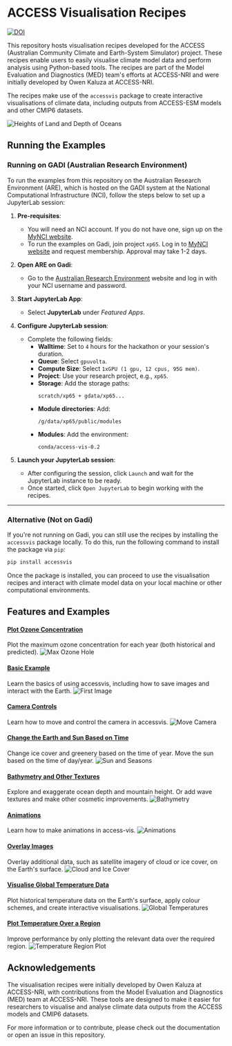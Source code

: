 # ACCESS Visualisation Recipes

[![DOI](https://zenodo.org/badge/875944360.svg)](https://doi.org/10.5281/zenodo.14167706)

This repository hosts visualisation recipes developed for the ACCESS (Australian Community Climate and Earth-System
Simulator) project. These recipes enable users to easily visualise climate model data and perform analysis using
Python-based tools. The recipes are part of the Model Evaluation and Diagnostics (MED) team's efforts at ACCESS-NRI and
were initially developed by Owen Kaluza at ACCESS-NRI.

The recipes make use of the `accessvis` package to create interactive visualisations of climate data, including outputs
from ACCESS-ESM models and other CMIP6 datasets.

![Heights of Land and Depth of Oceans](assets/gallery/earth_rotating.gif "Heights of Land and Depth of Oceans")

## Running the Examples

### Running on GADI (Australian Research Environment)

To run the examples from this repository on the Australian Research Environment (ARE), which is hosted on the GADI
system at the National Computational Infrastructure (NCI), follow the steps below to set up a JupyterLab session:

1. **Pre-requisites**:
    - You will need an NCI account. If you do not have one, sign up on the [MyNCI website](https://my.nci.org.au).
    - To run the examples on Gadi, join project `xp65`. Log in to [MyNCI website](https://my.nci.org.au) and request
      membership. Approval may take 1-2 days.

2. **Open ARE on Gadi**:
    - Go to the [Australian Research Environment](https://are-auth.nci.org.au/) website and log in with your NCI
      username and password.

3. **Start JupyterLab App**:
    - Select **JupyterLab** under *Featured Apps*.

4. **Configure JupyterLab session**:
    - Complete the following fields:
        - **Walltime**: Set to `4` hours for the hackathon or your session's duration.
        - **Queue**: Select `gpuvolta`.
        - **Compute Size**: Select `1xGPU (1 gpu, 12 cpus, 95G mem)`.
        - **Project**: Use your research project, e.g., `xp65`.
        - **Storage**: Add the storage paths:
          ```
          scratch/xp65 + gdata/xp65...
          ```
        - **Module directories**: Add:
          ```
          /g/data/xp65/public/modules
          ```
        - **Modules**: Add the environment:
          ```
          conda/access-vis-0.2
          ```

5. **Launch your JupyterLab session**:
    - After configuring the session, click `Launch` and wait for the JupyterLab instance to be ready.
    - Once started, click `Open JupyterLab` to begin working with the recipes.

---

### Alternative (Not on Gadi)

If you're not running on Gadi, you can still use the recipes by installing the `accessvis` package locally. To do this,
run the following command to install the package via `pip`:

```bash
pip install accessvis
```

Once the package is installed, you can proceed to use the visualisation recipes and interact with climate model data on
your local machine or other computational environments.

## Features and Examples

#### [Plot Ozone Concentration](./Examples/annual_maximum_ozone.ipynb)

Plot the maximum ozone concentration for each year (both historical and predicted).
![Max Ozone Hole](assets/gallery/max_ozone_level.gif "Max Ozone Hole")

#### [Basic Example](./00-Access-Vis-Overview.ipynb)

Learn the basics of using accessvis, including how to save images and interact with the Earth.
![First Image](assets/gallery/first_picture.png "First Image")

#### [Camera Controls](./01-Camera-Controls.ipynb)

Learn how to move and control the camera in accessvis.
![Move Camera](assets/gallery/zoomed.png "Move Camera")

#### [Change the Earth and Sun Based on Time](./02-Sun-And-Seasons.ipynb)

Change ice cover and greenery based on the time of year.
Move the sun based on the time of day/year.
![Sun and Seasons](assets/gallery/seasons.gif "Sun and Seasons")

#### [Bathymetry and Other Textures](./03-Texture-And-Bathymetry.ipynb)

Explore and exaggerate ocean depth and mountain height.
Or add wave textures and make other cosmetic improvements.
![Bathymetry](assets/gallery/bathy.png "Bathymetry")

#### [Animations](./04-Animations.ipynb)

Learn how to make animations in access-vis.
![Animations](assets/gallery/rotate_and_zoom.gif "Animations")

#### [Overlay Images](./05-Overlaying-An-Image.ipynb)

Overlay additional data, such as satellite imagery of cloud or ice cover, on the Earth's surface.
![Cloud and Ice Cover](assets/gallery/clouds.png "Cloud and Ice Cover")

#### [Visualise Global Temperature Data](./06-Plotting-High-Resolution-Data.ipynb)

Plot historical temperature data on the Earth's surface, apply colour schemes, and create interactive visualisations.
![Global Temperatures](assets/gallery/temperature.png "Global Temperatures")

#### [Plot Temperature Over a Region](./07-Plotting-Over-A-Region.ipynb)

Improve performance by only plotting the relevant data over the required region.
![Temperature Region Plot](assets/gallery/region.png "Temperature Region Plot")

## Acknowledgements

The visualisation recipes were initially developed by Owen Kaluza at ACCESS-NRI, with contributions from the Model
Evaluation and Diagnostics (MED) team at ACCESS-NRI. These tools are designed to make it easier for researchers to
visualise and analyse climate data outputs from the ACCESS models and CMIP6 datasets.

For more information or to contribute, please check out the documentation or open an issue in this repository.
